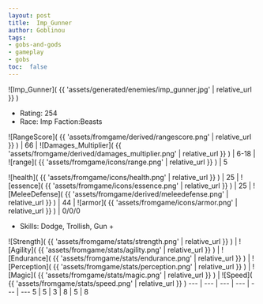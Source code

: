 ```yaml
---
layout: post
title:  Imp_Gunner
author: Goblinou
tags:
- gobs-and-gods
- gameplay
- gobs
toc:  false
---
```


![Imp_Gunner]( {{ 'assets/generated/enemies/imp_gunner.jpg' | relative_url }} )
- Rating: 254
- Race: Imp  Faction:Beasts

![RangeScore]( {{ 'assets/fromgame/derived/rangescore.png' | relative_url }} ) | 66 | ![Damages_Multiplier]( {{ 'assets/fromgame/derived/damages_multiplier.png' | relative_url }} ) | 6-18 | ![range]( {{ 'assets/fromgame/icons/range.png' | relative_url }} ) | 5


![health]( {{ 'assets/fromgame/icons/health.png' | relative_url }} ) | 25 | ![essence]( {{ 'assets/fromgame/icons/essence.png' | relative_url }} ) | 25 | ![MeleeDefense]( {{ 'assets/fromgame/derived/meleedefense.png' | relative_url }} ) | 44 | ![armor]( {{ 'assets/fromgame/icons/armor.png' | relative_url }} ) | 0/0/0

* Skills: Dodge, Trollish, Gun + 

![Strength]( {{ 'assets/fromgame/stats/strength.png' | relative_url }} ) | ![Agility]( {{ 'assets/fromgame/stats/agility.png' | relative_url }} ) | ![Endurance]( {{ 'assets/fromgame/stats/endurance.png' | relative_url }} ) | ![Perception]( {{ 'assets/fromgame/stats/perception.png' | relative_url }} ) | ![Magic]( {{ 'assets/fromgame/stats/magic.png' | relative_url }} ) | ![Speed]( {{ 'assets/fromgame/stats/speed.png' | relative_url }} )
--- | --- | --- | --- | --- | ---
5 | 5 | 3 | 8 | 5 | 8

